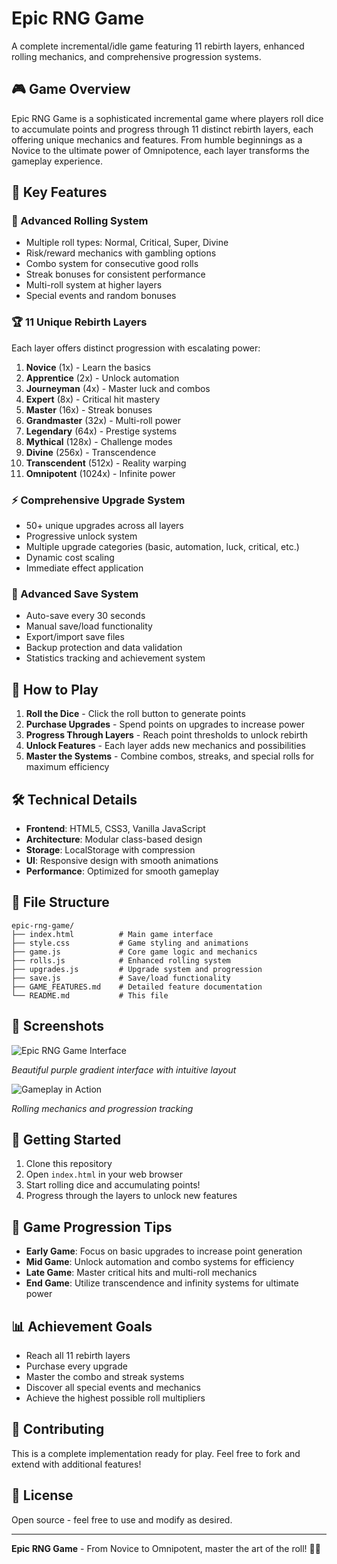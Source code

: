 # Epic RNG Game

A complete incremental/idle game featuring 11 rebirth layers, enhanced rolling mechanics, and comprehensive progression systems.

## 🎮 Game Overview

Epic RNG Game is a sophisticated incremental game where players roll dice to accumulate points and progress through 11 distinct rebirth layers, each offering unique mechanics and features. From humble beginnings as a Novice to the ultimate power of Omnipotence, each layer transforms the gameplay experience.

## 🚀 Key Features

### 🎲 Advanced Rolling System
- Multiple roll types: Normal, Critical, Super, Divine
- Risk/reward mechanics with gambling options
- Combo system for consecutive good rolls
- Streak bonuses for consistent performance
- Multi-roll system at higher layers
- Special events and random bonuses

### 🏆 11 Unique Rebirth Layers
Each layer offers distinct progression with escalating power:

1. **Novice** (1x) - Learn the basics
2. **Apprentice** (2x) - Unlock automation  
3. **Journeyman** (4x) - Master luck and combos
4. **Expert** (8x) - Critical hit mastery
5. **Master** (16x) - Streak bonuses
6. **Grandmaster** (32x) - Multi-roll power
7. **Legendary** (64x) - Prestige systems
8. **Mythical** (128x) - Challenge modes
9. **Divine** (256x) - Transcendence
10. **Transcendent** (512x) - Reality warping
11. **Omnipotent** (1024x) - Infinite power

### ⚡ Comprehensive Upgrade System
- 50+ unique upgrades across all layers
- Progressive unlock system
- Multiple upgrade categories (basic, automation, luck, critical, etc.)
- Dynamic cost scaling
- Immediate effect application

### 💾 Advanced Save System
- Auto-save every 30 seconds
- Manual save/load functionality
- Export/import save files
- Backup protection and data validation
- Statistics tracking and achievement system

## 🎯 How to Play

1. **Roll the Dice** - Click the roll button to generate points
2. **Purchase Upgrades** - Spend points on upgrades to increase power
3. **Progress Through Layers** - Reach point thresholds to unlock rebirth
4. **Unlock Features** - Each layer adds new mechanics and possibilities
5. **Master the Systems** - Combine combos, streaks, and special rolls for maximum efficiency

## 🛠️ Technical Details

- **Frontend**: HTML5, CSS3, Vanilla JavaScript
- **Architecture**: Modular class-based design
- **Storage**: LocalStorage with compression
- **UI**: Responsive design with smooth animations
- **Performance**: Optimized for smooth gameplay

## 📁 File Structure

```
epic-rng-game/
├── index.html          # Main game interface
├── style.css           # Game styling and animations
├── game.js             # Core game logic and mechanics
├── rolls.js            # Enhanced rolling system
├── upgrades.js         # Upgrade system and progression
├── save.js             # Save/load functionality
├── GAME_FEATURES.md    # Detailed feature documentation
└── README.md           # This file
```

## 🎨 Screenshots

![Epic RNG Game Interface](https://github.com/user-attachments/assets/a29fdf57-80c6-4d42-8ad3-747403db9ec6)

*Beautiful purple gradient interface with intuitive layout*

![Gameplay in Action](https://github.com/user-attachments/assets/ecbdf137-b426-43c8-a57d-64e76a9cbb7f)

*Rolling mechanics and progression tracking*

## 🚀 Getting Started

1. Clone this repository
2. Open `index.html` in your web browser
3. Start rolling dice and accumulating points!
4. Progress through the layers to unlock new features

## 🎯 Game Progression Tips

- **Early Game**: Focus on basic upgrades to increase point generation
- **Mid Game**: Unlock automation and combo systems for efficiency
- **Late Game**: Master critical hits and multi-roll mechanics
- **End Game**: Utilize transcendence and infinity systems for ultimate power

## 📊 Achievement Goals

- Reach all 11 rebirth layers
- Purchase every upgrade
- Master the combo and streak systems
- Discover all special events and mechanics
- Achieve the highest possible roll multipliers

## 🤝 Contributing

This is a complete implementation ready for play. Feel free to fork and extend with additional features!

## 📄 License

Open source - feel free to use and modify as desired.

---

**Epic RNG Game** - From Novice to Omnipotent, master the art of the roll! 🎲✨
